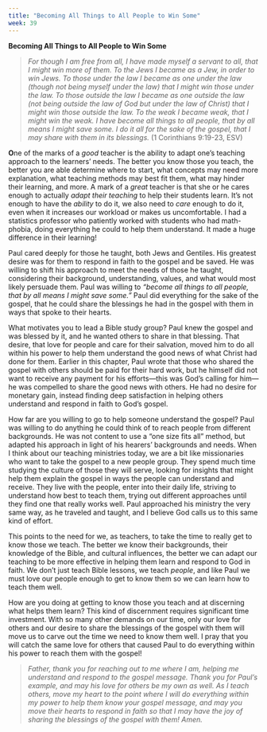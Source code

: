 ```yaml
---
title: "Becoming All Things to All People to Win Some"
week: 39
---
```


**Becoming All Things to All People to Win Some**

> *For though I am free from all, I have made myself a servant to all,
> that I might win more of them. To the Jews I became as a Jew, in order
> to win Jews. To those under the law I became as one under the law
> (though not being myself under the law) that I might win those under
> the law. To those outside the law I became as one outside the law (not
> being outside the law of God but under the law of Christ) that I might
> win those outside the law. To the weak I became weak, that I might win
> the weak. I have become all things to all people, that by all means I
> might save some. I do it all for the sake of the gospel, that I may
> share with them in its blessings.* (1 Corinthians 9:19-23, ESV)

**O**ne of the marks of a *good* teacher is the ability to adapt one’s
teaching approach to the learners’ needs. The better you know those you
teach, the better you are able determine where to start, what concepts
may need more explanation, what teaching methods may best fit them, what
may hinder their learning, and more. A mark of a *great* teacher is that
she or he cares enough to actually *adapt their teaching* to help their
students learn. It’s not enough to have the *ability* to do it, we also
need to *care* enough to do it, even when it increases our workload or
makes us uncomfortable. I had a statistics professor who patiently
worked with students who had math-phobia, doing everything he could to
help them understand. It made a huge difference in their learning!

Paul cared deeply for those he taught, both Jews and Gentiles. His
greatest desire was for them to respond in faith to the gospel and be
saved. He was willing to shift his approach to meet the needs of those
he taught, considering their background, understanding, values, and what
would most likely persuade them. Paul was willing to *“become all things
to all people, that by all means I might save some.”* Paul did
everything for the sake of the gospel, that he could share the blessings
he had in the gospel with them in ways that spoke to their hearts.

What motivates you to lead a Bible study group? Paul knew the gospel and
was blessed by it, and he wanted others to share in that blessing. That
desire, that love for people and care for their salvation, moved him to
do all within his power to help them understand the good news of what
Christ had done for them. Earlier in this chapter, Paul wrote that those
who shared the gospel with others should be paid for their hard work,
but he himself did not want to receive any payment for his efforts—this
was God’s calling for him—he was compelled to share the good news with
others. He had no desire for monetary gain, instead finding deep
satisfaction in helping others understand and respond in faith to God’s
gospel.

How far are you willing to go to help someone understand the gospel?
Paul was willing to do anything he could think of to reach people from
different backgrounds. He was not content to use a “one size fits all”
method, but adapted his approach in light of his hearers’ backgrounds
and needs. When I think about our teaching ministries today, we are a
bit like missionaries who want to take the gospel to a new people group.
They spend much time studying the culture of those they will serve,
looking for insights that might help them explain the gospel in ways the
people can understand and receive. They live with the people, enter into
their daily life, striving to understand how best to teach them, trying
out different approaches until they find one that really works well.
Paul approached his ministry the very same way, as he traveled and
taught, and I believe God calls us to this same kind of effort.

This points to the need for we, as teachers, to take the time to really
get to know those we teach. The better we know their backgrounds, their
knowledge of the Bible, and cultural influences, the better we can adapt
our teaching to be more effective in helping them learn and respond to
God in faith. We don’t just teach Bible lessons, we teach *people*, and
like Paul we must love our people enough to get to know them so we can
learn how to teach them well.

How are you doing at getting to know those you teach and at discerning
what helps them learn? This kind of discernment requires significant
time investment. With so many other demands on our time, only our love
for others and our desire to share the blessings of the gospel with them
will move us to carve out the time we need to know them well. I pray
that you will catch the same love for others that caused Paul to do
everything within his power to reach them with the gospel!

> *Father, thank you for reaching out to me where I am, helping me
> understand and respond to the gospel message. Thank you for Paul’s
> example, and may his love for others be my own as well. As I teach
> others, move my heart to the point where I will do everything within
> my power to help them know your gospel message, and may you move their
> hearts to respond in faith so that I may have the joy of sharing the
> blessings of the gospel with them! Amen.*
